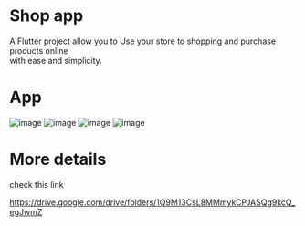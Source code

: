 # Shop app

A  Flutter project allow you to Use your store to shopping and purchase products online  
with ease and simplicity. 

# App

![image](https://user-images.githubusercontent.com/24944117/107857457-75021d80-6e3f-11eb-859c-468b6c3b7172.png)   ![image](https://user-images.githubusercontent.com/24944117/107857397-3cfada80-6e3f-11eb-9654-fdc516e5fd55.png)   ![image](https://user-images.githubusercontent.com/24944117/107857663-cced5400-6e40-11eb-9d66-e156e72cd101.png)   ![image](https://user-images.githubusercontent.com/24944117/119261753-716df780-bbe1-11eb-97c0-35abf7d107e5.png)






# More details 

check this link

https://drive.google.com/drive/folders/1Q9M13CsL8MMmykCPJASQg9kcQ_egJwmZ
